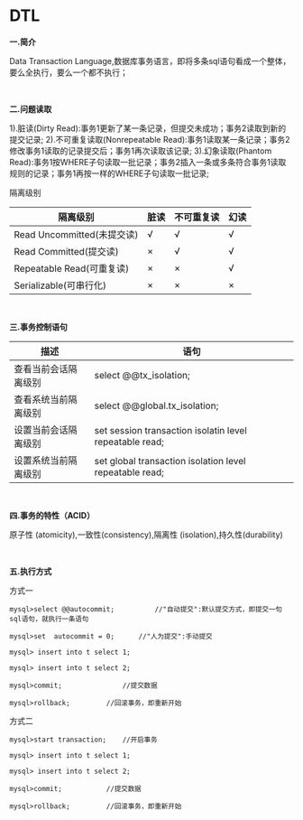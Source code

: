# DTL

**一.简介**

Data Transaction Language,数据库事务语言，即将多条sql语句看成一个整体，要么全执行，要么一个都不执行；

<br/>

**二.问题读取**

1).脏读(Dirty Read):事务1更新了某一条记录，但提交未成功；事务2读取到新的提交记录;
2).不可重复读取(Nonrepeatable Read):事务1读取某一条记录；事务2修改事务1读取的记录提交后；事务1再次读取该记录;
3).幻象读取(Phantom Read):事务1按WHERE子句读取一批记录；事务2插入一条或多条符合事务1读取规则的记录；事务1再按一样的WHERE子句读取一批记录;

隔离级别

隔离级别|脏读|不可重复读|幻读
---|---|---|---
Read Uncommitted(未提交读)|√|√|√
Read Committed(提交读)|×|√|√
Repeatable Read(可重复读)|×|×|√
Serializable(可串行化)|×|×|×

<br/>

**三.事务控制语句**

描述|语句
--|---
查看当前会话隔离级别|select @@tx_isolation;
查看系统当前隔离级别|select @@global.tx_isolation;
设置当前会话隔离级别|set session transaction isolatin level repeatable read;
设置系统当前隔离级别|set global transaction isolation level repeatable read;

<br/>

**四.事务的特性（ACID）**

原子性 (atomicity),一致性(consistency),隔离性 (isolation),持久性(durability) 

<br/>

**五.执行方式**

方式一

```
mysql>select @@autocommit;   		//"自动提交":默认提交方式，即提交一句sql语句，就执行一条语句
	
mysql>set  autocommit = 0;		//"人为提交":手动提交
	
mysql> insert into t select 1; 

mysql> insert into t select 2; 

mysql>commit;				//提交数据

mysql>rollback;			//回滚事务，即重新开始
```	

方式二

```
mysql>start transaction;  	//开启事务

mysql> insert into t select 1; 

mysql> insert into t select 2; 

mysql>commit;			//提交数据

mysql>rollback;			//回滚事务，即重新开始
```